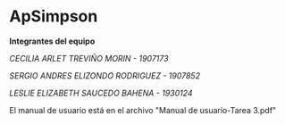 # ApSimpson
**Integrantes del equipo**

*CECILIA ARLET TREVIÑO MORIN - 1907173*

*SERGIO ANDRES ELIZONDO RODRIGUEZ  - 1907852*

*LESLIE ELIZABETH SAUCEDO BAHENA  - 1930124*


El manual de usuario está en el archivo "Manual de usuario-Tarea 3.pdf"
